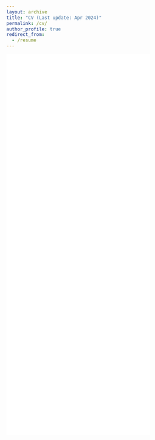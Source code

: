 ```yaml
---
layout: archive
title: "CV (Last update: Apr 2024)"
permalink: /cv/
author_profile: true
redirect_from:
  - /resume
---
```


<iframe src="/files/Junoh_Heo_CV.pdf" width="75%" height="1000" frameborder="no" border="0" marginwidth="0" marginheight="0"></iframe>

